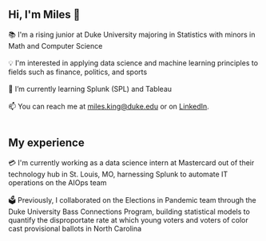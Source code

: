 ## Hi, I'm Miles 👋

📚 I'm a rising junior at Duke University majoring in Statistics with minors in Math and Computer Science
<br><br>
💡 I'm interested in applying data science and machine learning principles to fields such as finance, politics, and sports
<br><br>
🌱 I’m currently learning Splunk (SPL) and Tableau
<br><br>
📫 You can reach me at miles.king@duke.edu or on [LinkedIn](www.linkedin.com/in/milesfking).
<br><br>

## My experience

💳 I'm currently working as a data science intern at Mastercard out of their technology hub in St. Louis, MO, harnessing Splunk to automate IT operations on the AIOps team
<br><br>
🗳 Previously, I collaborated on the Elections in Pandemic team through the Duke University Bass Connections Program, building statistical models to quantify the disproportate rate at which young voters and voters of color cast provisional ballots in North Carolina
